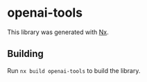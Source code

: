 # openai-tools

This library was generated with [Nx](https://nx.dev).

## Building

Run `nx build openai-tools` to build the library.
